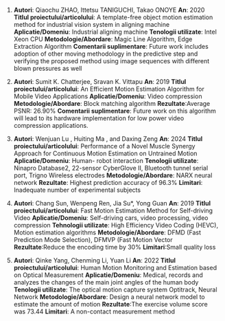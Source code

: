 1. **Autori**: Qiaochu ZHAO, Ittetsu TANIGUCHI, Takao ONOYE
   **An**: 2020
   **Titlul proiectului/articolului**: A template-free object motion estimation method for industrial vision system in aligning machine
   **Aplicatie/Domeniu**: Industrial aligning machine
   **Tenologii utilizate**: Intel Xeon CPU
   **Metodologie/Abordare**: Magic Line Algorithm, Edge Extraction Algorithm
   **Comentarii suplimentare**: Future work includes adoption of other moving methodology in the predictive step and verifying the proposed method using image sequences with different blown pressures as well
   
3. **Autori**: Sumit K. Chatterjee, Sravan K. Vittapu
   **An**: 2019
   **Titlul proiectului/articolului**: An Efficient Motion Estimation Algorithm for Mobile Video Applications
   **Aplicatie/Domeniu**: Video compression
   **Metodologie/Abordare**: Block matching algorithm
   **Rezultate**:Average PSNR: 26.90%
   **Comentarii suplimentare**: Future work on this algorithm will lead to its hardware implementation for low power video compression applications.

4. **Autori**: Wenjuan Lu , Huiting Ma , and Daxing Zeng
   **An**: 2024
   **Titlul proiectului/articolului**: Performance of a Novel Muscle Synergy Approach for Continuous Motion Estimation on Untrained Motion
   **Aplicatie/Domeniu**: Human- robot interaction
   **Tenologii utilizate**: Ninapro Database2, 22-sensor CyberGlove II, Bluetooth tunnel serial port,  Trigno Wireless electrodes
   **Metodologie/Abordare**: NARX neural network
   **Rezultate**: Highest prediction accuracy of 96.3% 
   **Limitari**: Inadequate number of experimental subjects

5. **Autori**: Chang Sun, Wenpeng Ren, Jia Su*, Yong Guan
   **An**: 2019
   **Titlul proiectului/articolului**: Fast Motion Estimation Method for Self-driving Video
   **Aplicatie/Domeniu**: Self-driving cars, video processing, video compression
   **Tehnologii utilizate**: High Efficiency Video Coding (HEVC), Motion estimation algorithms
   **Metodologie/Abordare**: DFMD (Fast Prediction Mode Selection), DFMVP (Fast Motion Vector
   **Rezultate**:Reduce the encoding time by 30%
   **Limitari**:Small quality loss

6. **Autori**: Qinke Yang, Chenming Li, Yuan Li
   **An**: 2022
   **Titlul proiectului/articolului**: Human Motion Monitoring and Estimation based on Optical Measurement
   **Aplicatie/Domeniu**: Medical, records and analyzes the changes of the main joint angles of the human body
   **Tenologii utilizate**: The optical motion capture system Optitrack, Neural Network
   **Metodologie/Abordare**: Design a neural network model to estimate the amount of motion
   **Rezultate**:The exercise volume score was 73.44
   **Limitari**: A non-contact measurement method

